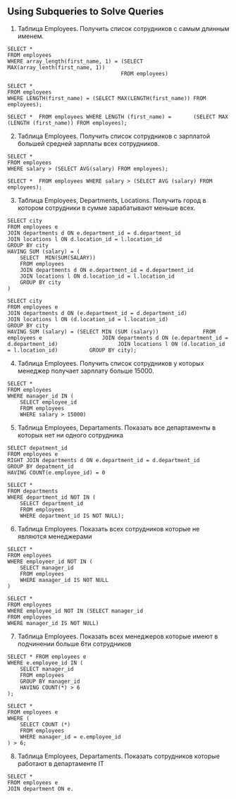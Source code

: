 
##  **Using Subqueries to Solve Queries**

1) Таблица Employees. Получить список сотрудников с самым длинным именем.

```
SELECT *
FROM employees
WHERE array_length(first_name, 1) = (SELECT MAX(array_lenth(first_name, 1))
									FROM employees)
```

```
SELECT *
FROM employees
WHERE LENGTH(first_name) = (SELECT MAX(LENGTH(first_name)) FROM employees);
```

```
SELECT *  FROM employees WHERE LENGTH (first_name) =       (SELECT MAX (LENGTH (first_name)) FROM employees);
```

2) Таблица Employees. Получить список сотрудников с зарплатой большей средней зарплаты всех сотрудников.

```
SELECT *
FROM employees
WHERE salary > (SELECT AVG(salary) FROM employees);
```

```
SELECT *  FROM employees WHERE salary > (SELECT AVG (salary) FROM employees);
```

3) Таблица Employees, Departments, Locations. Получить город в котором сотрудники в сумме зарабатывают меньше всех.

```
SELECT city
FROM employees e
JOIN departments d ON e.department_id = d.department_id
JOIN locations l ON d.location_id = l.location_id
GROUP BY city
HAVING SUM (salary) = (
	SELECT  MIN(SUM(SALARY))
	FROM employees
	JOIN departments d ON e.department_id = d.department_id
	JOIN locations l ON d.location_id = l.location_id
	GROUP BY city
)
```

```
SELECT city
FROM employees e
JOIN departments d ON (e.department_id = d.department_id)
JOIN locations l ON (d.location_id = l.location_id)
GROUP BY city
HAVING SUM (salary) = (SELECT MIN (SUM (salary))              FROM employees e                   JOIN departments d ON (e.department_id = d.department_id)                   JOIN locations l ON (d.location_id = l.location_id)          GROUP BY city);
```

4) Таблица Employees. Получить список сотрудников у которых менеджер получает зарплату больше 15000.

```
SELECT *  
FROM employees
WHERE manager_id IN (
	SELECT employee_id
	FROM employees
	WHERE salary > 15000)
```

5) Таблица Employees, Departaments. Показать все департаменты в которых нет ни одного сотрудника

```
SELECT depatment_id
FROM employees e
RIGHT JOIN departments d ON e.department_id = d.department_id
GROUP BY depatment_id
HAVING COUNT(e.employee_id) = 0
```

```
SELECT *
FROM departments
WHERE department_id NOT IN (
	SELECT department_id
	FROM employees
	WHERE department_id IS NOT NULL);
```

6) Таблица Employees. Показать всех сотрудников которые не являются менеджерами

```
SELECT * 
FROM employees
WHERE employeer_id NOT IN (
	SELECT manager_id
	FROM employees
	WHERE manager_id IS NOT NULL
)
```

```
SELECT *
FROM employees
WHERE employee_id NOT IN (SELECT manager_id   
FROM employees
WHERE manager_id IS NOT NULL)
```

7) Таблица Employees. Показать всех менеджеров которые имеют в подчинении больше 6ти сотрудников

```
SELECT * FROM employees e
WHERE e.employee_id IN (
	SELECT manager_id
	FROM employees
	GROUP BY manager_id
	HAVING COUNT(*) > 6 
);
```

```
SELECT *
FROM employees e
WHERE (
	SELECT COUNT (*)
	FROM employees
	WHERE manager_id = e.employee_id
) > 6;
```

8) Таблица Employees, Departaments. Показать сотрудников которые работают в департаменте IT

```
SELECT *
FROM employees e
JOIN department ON e.
```